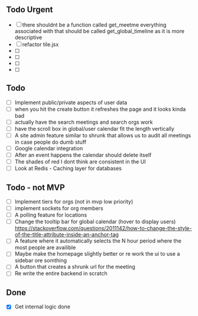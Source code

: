 ## Todo Urgent
- [ ] there shouldnt be a function called get_meetme everything associated with that should be called get_global_timeline as it is more descriptive
- [ ] refactor tile.jsx
- [ ] 
- [ ] 
- [ ] 
- [ ] 



## Todo
- [ ] Implement public/private aspects of user data
- [ ] when you hit the create button it refreshes the page and it looks kinda bad
- [ ] actually have the search meetings and search orgs work
- [ ] have the scroll box in global/user calendar fit the length vertically
- [ ] A site admin feature similar to shrunk that allows us to audit all meetings
  in case people do dumb stuff
- [ ] Google calendar integration
- [ ] After an event happens the calendar should delete itself
- [ ] The shades of red I dont think are consistent in the UI
- [ ] Look at Redis - Caching layer for databases
## Todo - not MVP

- [ ] Implement tiers for orgs (not in mvp low priority)
- [ ] implement sockets for org members
- [ ] A polling feature for locations
- [ ] Change the tooltip bar for global calendar (hover to display users) https://stackoverflow.com/questions/2011142/how-to-change-the-style-of-the-title-attribute-inside-an-anchor-tag
- [ ] A feature where it automatically selects the N hour period where the most people are availible
- [ ] Maybe make the homepage slightly better or re work the ui to use a sidebar ore somthing
- [ ] A button that creates a shrunk url for the meeting
- [ ] Re write the entire backend in scratch

## Done

- [x] Get internal logic done

